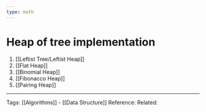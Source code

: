 ```yaml
---
type: math
---
```

# Heap of tree implementation

1. [[Leftist Tree/Leftist Heap]]  
2. [[Flat Heap]]  
3. [[Binomial Heap]]  
4. [[Fibonacco Heap]]
5. [[Pairing Heap]]


---
Tags: [[Algorithms]] -  [[Data Structure]]
Reference:
Related: 